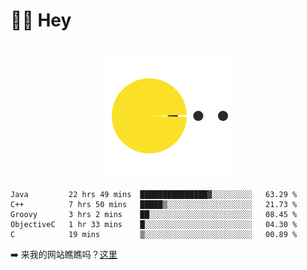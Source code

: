 
# 👋🏻 Hey
<div align="center">
	<br>
	<img src="https://raw.githubusercontent.com/Aniket965/Aniket965/master/pacman.svg?sanitize=true" width="200" height="200">
	<br>
</div>

<!--START_SECTION:waka-->
```text
Java         22 hrs 49 mins  ███████████████▓░░░░░░░░░   63.29 % 
C++          7 hrs 50 mins   █████▒░░░░░░░░░░░░░░░░░░░   21.73 % 
Groovy       3 hrs 2 mins    ██░░░░░░░░░░░░░░░░░░░░░░░   08.45 % 
ObjectiveC   1 hr 33 mins    █░░░░░░░░░░░░░░░░░░░░░░░░   04.30 % 
C            19 mins         ▒░░░░░░░░░░░░░░░░░░░░░░░░   00.89 % 
```
<!--END_SECTION:waka-->

 ➡️  来我的网站瞧瞧吗？[这里](https://www.shaolongfei.com)
